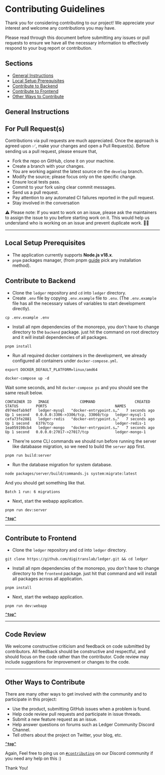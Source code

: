 # Contributing Guidelines

Thank you for considering contributing to our project! We appreciate your interest and welcome any contributions you may have.

Please read through this document before submitting any issues or pull requests to ensure we have all the necessary information to effectively respond to your bug report or contribution.

## Sections

- [General Instructions](#general-instructions)
- [Local Setup Prerequisites](#local-setup-prerequisites)
- [Contribute to Backend](#contribute-to-backend)
- [Contribute to Frontend](#contribute-to-frontend)
- [Other Ways to Contribute](#other-ways-to-contribute)

## General Instructions

## For Pull Request(s)

Contributions via pull requests are much appreciated. Once the approach is agreed upon ✅, make your changes and open a Pull Request(s). Before sending us a pull request, please ensure that,

- Fork the repo on GitHub, clone it on your machine.
- Create a branch with your changes.
- You are working against the latest source on the `develop` branch.
- Modify the source; please focus only on the specific change.
- Ensure local tests pass.
- Commit to your fork using clear commit messages.
- Send us a pull request.
- Pay attention to any automated CI failures reported in the pull request.
- Stay involved in the conversation

⚠️ Please note: If you want to work on an issue, please ask the maintainers to assign the issue to you before starting work on it. This would help us understand who is working on an issue and prevent duplicate work. 🙏🏻

---

## Local Setup Prerequisites
  - The application currently supports **Node.js v18.x**.
  - `pnpm` packages manager, (from pnpm [guide](https://pnpm.io/installation) pick any installation method).

## Contribute to Backend

- Clone the `ledger` repository and `cd` into `ledger` directory.
- Create `.env` file by copying `.env.example` file to `.env`. (The ``.env.example`` file has all the necessary values of variables to start development directly).

```
cp .env.example .env
```

- Install all npm dependencies of the monorepo, you don't have to change directory to the `backend` package. just hit the command on root directory and it will install dependencies of all packages.

```
pnpm install
```

- Run all required docker containers in the development, we already configured all containers under `docker-compose.yml`.

```
export DOCKER_DEFAULT_PLATFORM=linux/amd64

docker-compose up -d
```

Wait some seconds, and hit `docker-compose ps` and you should see the same result below.

```
CONTAINER ID   IMAGE              COMMAND                  CREATED         STATUS        PORTS                               NAMES
d974edfab9df   ledger-mysql   "docker-entrypoint.s…"   7 seconds ago   Up 1 second   0.0.0.0:3306->3306/tcp, 33060/tcp   ledger-mysql-1
cefa73fe2881   ledger-redis   "docker-entrypoint.s…"   7 seconds ago   Up 1 second   6379/tcp                            ledger-redis-1
1ea059198cb4   ledger-mongo   "docker-entrypoint.s…"   7 seconds ago   Up 1 second   0.0.0.0:27017->27017/tcp            ledger-mongo-1
```

- There're some CLI commands we should run before running the server like databaase migration, so we need to build the `server` app first.

```
pnpm run build:server
```

- Run the database migration for system database.

```
node packages/server/build/commands.js system:migrate:latest
```

And you should get something like that.

```
Batch 1 run: 6 migrations
```

- Next, start the webapp application.

```
pnpm run dev:server
```

**[`^top^`](#)**

----

## Contribute to Frontend

- Clone the `ledger` repository and cd into `ledger` directory.

```
git clone https://github.com/digitranslab/ledger.git && cd ledger
```

- Install all npm dependencies of the monorepo, you don't have to change directory to the `frontend` package. just hit that command and will install all packages across all application.

```
pnpm install
```

- Next, start the webapp application.

```
pnpm run dev:webapp
```

**[`^top^`](#)**

---

## Code Review

We welcome constructive criticism and feedback on code submitted by contributors. All feedback should be constructive and respectful, and should focus on the code rather than the contributor. Code review may include suggestions for improvement or changes to the code.

---

## Other Ways to Contribute

There are many other ways to get involved with the community and to participate in this project:

- Use the product, submitting GitHub issues when a problem is found.
- Help code review pull requests and participate in issue threads.
- Submit a new feature request as an issue.
- Help answer questions on forums such as Ledger Community Discord Channel.
- Tell others about the project on Twitter, your blog, etc.

**[`^top^`](#)**

Again, Feel free to ping us on [`#contributing`](https://discord.com/invite/c8nPBJafeb) on our Discord community if you need any help on this :)

Thank You!